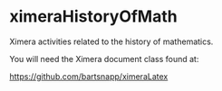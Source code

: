 ximeraHistoryOfMath
===================

Ximera activities related to the history of mathematics.

You will need the Ximera document class found at:

https://github.com/bartsnapp/ximeraLatex